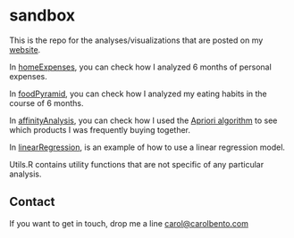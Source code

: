 sandbox
=======

This is the repo for the analyses/visualizations that are posted on my [website][website].

In [homeExpenses][home], you can check how I analyzed 6 months of personal expenses.

In [foodPyramid][food], you can check how I analyzed my eating habits in the course of 6 months.

In [affinityAnalysis][affinity], you can check how I used the [Apriori algorithm][apriori] to see which products I was frequently buying together.

In [linearRegression][linearReg], is an example of how to use a linear regression model.




Utils.R contains utility functions that are not specific of any particular analysis.

Contact
-------

If you want to get in touch, drop me a line <carol@carolbento.com>


[website]:http://carolbento.com
[home]:http://carolbento.com/homeExpenses.html
[food]:http://carolbento.com/foodPyramid.html
[affinity]:http://carolbento.com/affinityAnalysis.html
[apriori]:http://en.wikipedia.org/wiki/Apriori_algorithm
[linearReg]:http://carolbento.com/#/project06
